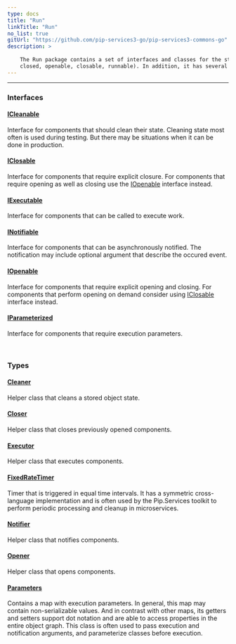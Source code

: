 ```yaml
---
type: docs
title: "Run"
linkTitle: "Run"
no_list: true
gitUrl: "https://github.com/pip-services3-go/pip-services3-commons-go"
description: >
    
    The Run package contains a set of interfaces and classes for the standard lifecycle of objects (opened, 
    closed, openable, closable, runnable). In addition, it has several helper classes for lifecycle management.  
---
```

---

<div class="module-body"> 

### Interfaces

#### [ICleanable](icleanable)
Interface for components that should clean their state.
Cleaning state most often is used during testing. 
But there may be situations when it can be done in production.

#### [IClosable](iclosable)
Interface for components that require explicit closure.
For components that require opening as well as closing 
use the [IOpenable](iopenable) interface instead.

#### [IExecutable](iexecutable)
Interface for components that can be called to execute work.

#### [INotifiable](inotifiable)
Interface for components that can be asynchronously notified.
The notification may include optional argument that describe
the occured event.

#### [IOpenable](iopenable)
Interface for components that require explicit opening and closing.
For components that perform opening on demand consider using
[IClosable](iclosable) interface instead.

#### [IParameterized](iparameterized)
Interface for components that require execution parameters.

<br>

### Types

#### [Cleaner](cleaner)
Helper class that cleans a stored object state.

#### [Closer](closer)
Helper class that closes previously opened components.

#### [Executor](executor)
Helper class that executes components.

#### [FixedRateTimer](fixed_rate_timer)
Timer that is triggered in equal time intervals.
It has a symmetric cross-language implementation 
and is often used by the Pip.Services toolkit to
perform periodic processing and cleanup in microservices.

#### [Notifier](notifier)
Helper class that notifies components.

#### [Opener](opener)
Helper class that opens components.

#### [Parameters](parameters)
Contains a map with execution parameters.
In general, this map may contain non-serializable values.
And in contrast with other maps, its getters and setters
support dot notation and are able to access properties
in the entire object graph.
This class is often used to pass execution and notification
arguments, and parameterize classes before execution.

</div>
